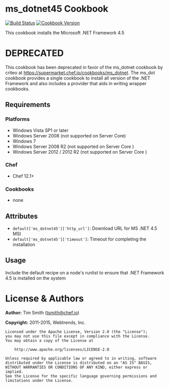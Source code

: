# ms_dotnet45 Cookbook

[![Build Status](https://travis-ci.org/chef-cookbooks/ms_dotnet45.svg?branch=master)](https://travis-ci.org/chef-cookbooks/ms_dotnet45) [![Cookbook Version](https://img.shields.io/cookbook/v/ms_dotnet45.svg)](https://supermarket.chef.io/cookbooks/ms_dotnet45)

This cookbook installs the Microsoft .NET Framework 4.5

# DEPRECATED

This cookbook has been deprecated in favor of the ms_dotnet cookbook by criteo at <https://supermarket.chef.io/cookbooks/ms_dotnet>. The ms_dot cookbook provides a single cookbook to install all version of the .NET Framework and also includes a provider that aids in writing wrapper cookbooks.

## Requirements

### Platforms

- Windows Vista SP1 or later
- Windows Server 2008 (not supported on Server Core)
- Windows 7
- Windows Server 2008 R2 (not supported on Server Core )
- Windows Server 2012 / 2012 R2 (not supported on Server Core )

### Chef

- Chef 12.1+

### Cookbooks

- none

## Attributes

- `default['ms_dotnet45']['http_url']`: Download URL for MS .NET 4.5 MSI
- `default['ms_dotnet45']['timeout']`: Timeout for completing the installation

## Usage

Include the default recipe on a node's runlist to ensure that .NET Framework 4.5 is installed on the system

# License & Authors

**Author:** Tim Smith ([tsmith@chef.io](mailto:tsmith@chef.io))

**Copyright:** 2011-2015, Webtrends, Inc.

```
Licensed under the Apache License, Version 2.0 (the "License");
you may not use this file except in compliance with the License.
You may obtain a copy of the License at

    http://www.apache.org/licenses/LICENSE-2.0

Unless required by applicable law or agreed to in writing, software
distributed under the License is distributed on an "AS IS" BASIS,
WITHOUT WARRANTIES OR CONDITIONS OF ANY KIND, either express or implied.
See the License for the specific language governing permissions and
limitations under the License.
```
